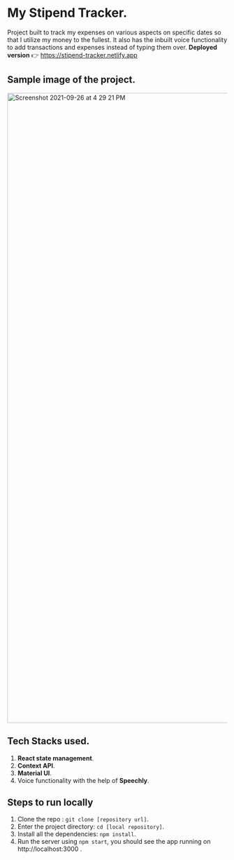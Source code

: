 # My Stipend Tracker.
Project built to track my expenses on various aspects on specific dates so that I utilize my money to the fullest. It also has the inbuilt voice functionality to add transactions and expenses instead of typing them over.
**Deployed version** 👉 https://stipend-tracker.netlify.app

## Sample image of the project.

<img width="1438" alt="Screenshot 2021-09-26 at 4 29 21 PM" src="https://user-images.githubusercontent.com/60435499/134804946-9c5e4b8c-5231-48e2-9bd6-b3739b6777ab.png">

## Tech Stacks used.
1. **React state management**.
2. **Context API**.
3. **Material UI**.
4. Voice functionality with the help of **Speechly**.

## Steps to run locally
1. Clone the repo : `git clone [repository url]`.
2. Enter the project directory: `cd [local repository]`.
3. Install all the dependencies: `npm install`.
4. Run the server using `npm start`, you should see the app running on http://localhost:3000 .
